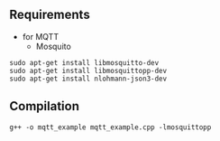 ## Requirements
* for MQTT
    - Mosquito
```
sudo apt-get install libmosquitto-dev
sudo apt-get install libmosquittopp-dev
sudo apt-get install nlohmann-json3-dev
```

## Compilation
`g++ -o mqtt_example mqtt_example.cpp -lmosquittopp`

